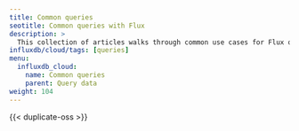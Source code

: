 ```yaml
---
title: Common queries
seotitle: Common queries with Flux
description: >
  This collection of articles walks through common use cases for Flux queries.
influxdb/cloud/tags: [queries]
menu:
  influxdb_cloud:
    name: Common queries
    parent: Query data
weight: 104
---
```


{{< duplicate-oss >}}
